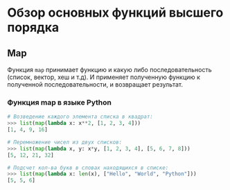 # Обзор основных функций высшего порядка

## Map
Функция `map` принимает функцию и какую либо последовательность (список, вектор, хеш и т.д). И применяет полученную функцию к полученной последовательности, и возвращает результат.

### Функция map в языке Python
```python
# Возведение каждого элемента списка в квадрат:
>>> list(map(lambda x: x**2, [1, 2, 3, 4]))
[1, 4, 9, 16]

# Перемножение чисел из двух списков:
>>> list(map(lambda x, y: x*y, [1, 2, 3, 4], [5, 6, 7, 8]))
[5, 12, 21, 32]

# Подсчет кол-ва букв в словах находящихся в списке:
>>> list(map(lambda x: len(x), ["Hello", "World", "Python"]))
[5, 5, 6]
```
